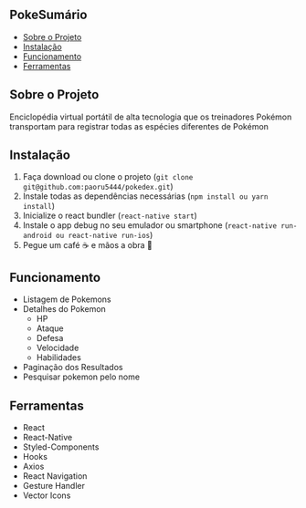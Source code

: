 ## PokeSumário
- [Sobre o Projeto](#sobre-o-projeto)
- [Instalação](#instalação)
- [Funcionamento](#funcionamento)
- [Ferramentas](#ferramentas)


## Sobre o Projeto
 Enciclopédia virtual portátil de alta tecnologia que os treinadores Pokémon transportam para registrar todas as espécies diferentes de Pokémon

## Instalação
  1. Faça download ou clone o projeto (`git clone git@github.com:paoru5444/pokedex.git`)
  2. Instale todas as dependências necessárias (`npm install ou yarn install`)
  3. Inicialize o react bundler (`react-native start`)
  4. Instale o app debug no seu emulador ou smartphone (`react-native run-android ou react-native run-ios`)
  5. Pegue um café :coffee: e mãos a obra :facepunch:
 
 ## Funcionamento
   - Listagem de Pokemons
   - Detalhes do Pokemon
     - HP
     - Ataque
     - Defesa
     - Velocidade
     - Habilidades
   - Paginação dos Resultados
   - Pesquisar pokemon pelo nome

 ## Ferramentas
  - React
  - React-Native
  - Styled-Components
  - Hooks
  - Axios
  - React Navigation
  - Gesture Handler
  - Vector Icons
